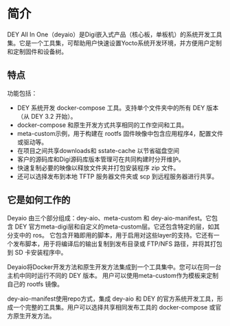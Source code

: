 # 简介

DEY All In One（deyaio）是Digi嵌入式产品（核心板，单板机）的系统开发工具集。它是一个工具集，可帮助用户快速设置Yocto系统开发环境，并方便用户定制和定制固件和设备树。

## 特点

功能包括：

- DEY 系统开发 docker-compose 工具。支持单个文件夹中的所有 DEY 版本（从 DEY 3.2 开始）。
- docker-compose 和原生开发方式共享相同的工作空间和工具。
- meta-custom示例，用于构建在 rootfs 固件映像中包含应用程序4，配置文件或驱动等。
- 在项目之间共享downloads和 sstate-cache 以节省磁盘空间
- 客户的源码库和Digi源码库版本管理可在共同构建时分开维护。
- 快速复制必要的映像以释放文件夹并打包安装程序 zip 文件。
- 还可以选择发布到本地 TFTP 服务器文件夹或 scp 到远程服务器进行共享。

## 它是如何工作的
Deyaio 由三个部分组成：dey-aio、meta-custom 和 dey-aio-manifest。它包含 DEY 官方meta-digi层和自定义的meta-custom层。它还包含特定的层，如其分支中的 ros。
它包含开箱即用的脚本，用于启用对这些layer的支持。它还有一个发布脚本，用于将编译后的输出复制到发布目录或 FTP/NFS 路径，并将其打包到 SD 卡安装程序中。

Deyaio将Docker开发方法和原生开发方法集成到一个工具集中。您可以在同一台主机中同时运行不同的 DEY 版本。
用户可以使用meta-custom作为模板来定制自己的 rootfs 镜像。

dey-aio-manifest使用repo方式，集成 dey-aio 和 DEY 的官方系统开发工具，形成一个完整的工具集。用户可以选择共享相同发布工具的 docker-compose 或官方原生开发方法。


